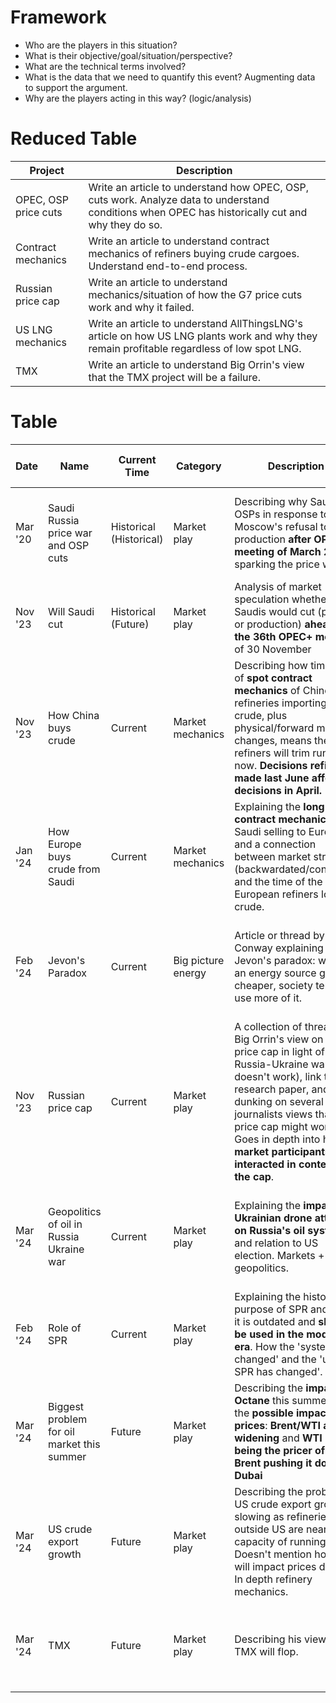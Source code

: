 # Framework

* Who are the players in this situation?
* What is their objective/goal/situation/perspective?
* What are the technical terms involved?
* What is the data that we need to quantify this event? Augmenting data to support the argument. 
* Why are the players acting in this way? (logic/analysis)

# Reduced Table


| Project |  Description |
| -------- | ------- |
|OPEC, OSP price cuts|Write an article to understand how OPEC, OSP, cuts work. Analyze data to understand conditions when OPEC has historically cut and why they do so. |
|Contract mechanics| Write an article to understand contract mechanics of refiners buying crude cargoes. Understand end-to-end process. |
|Russian price cap| Write an article to understand mechanics/situation of how the G7 price cuts work and why it failed. |
|US LNG mechanics | Write an article to understand AllThingsLNG's article on how US LNG plants work and why they remain profitable regardless of low spot LNG. |
|TMX | Write an article to understand Big Orrin's view that the TMX project will be a failure. |


# Table


| Date    | Name |  Current Time | Category | Description | Possible Headlines |  Length | Concepts | Possible supporting data required | 
| -------- | ------- | ------- |  ------ | ------- | -------- | ------- |-------- | -------- |
| Mar '20| Saudi Russia price war and OSP cuts |Historical (Historical) | Market play|  Describing why Saudi cut OSPs in response to Moscow's refusal to cut production **after OPEC+ meeting of March 2020**, sparking the price war | "Covid Cuts: Understanding the impact of the Saudi-Russia price war" |XX| OPEC mechanics, OSPs, production cuts, refinery margins | OPEC+ meeting articles, price data, production data |
| Nov '23| Will Saudi cut |Historical (Future) | Market play | Analysis of market speculation whether Saudis would cut (prices or production) **ahead of the 36th OPEC+ meeting** of 30 November | "OPEC+, OSPs, price cuts and the oil complex" |XX|  OPEC mechanics, OSPs, production cuts | OPEC+ meeting articles, price data, production data |
| Nov '23| How China buys crude |Current |Market mechanics| Describing how time lag of **spot contract mechanics** of Chinese refineries importing crude, plus physical/forward market changes, means these refiners will trim runs now. **Decisions refineries made last June affect decisions in April.** |  |X| Contract mechanics, refinery margins | Term vs spot contract documentation, physical prices, forward curve prices, refinery data|
| Jan '24| How Europe buys crude from Saudi |Current| Market mechanics| Explaining the **long term contract mechanics** of Saudi selling to Europe and a connection between market structure (backwardated/contango) and the time of the month European refiners load crude. | | X|  Contract mechanics, refinery margins | Term vs spot contract documentation, physical prices, forward curve prices, refinery data|
| Feb '24| Jevon's Paradox |Current| Big picture energy| Article or thread by Ed Conway explaining Jevon's paradox: when an energy source gets cheaper, society tends to use more of it. | "Jevon's Paradox: Understanding the future of Fossil Fuels & the Renewable Energy Transition"|X| Energy stuff| Articles|
| Nov '23| Russian price cap |Current| Market play|A collection of threads of Big Orrin's view on the G7 price cap in light of Russia-Ukraine war (why doesn't work), link to a research paper, and him dunking on several journalists views that the price cap might work. Goes in depth into how **market participants interacted in context of the cap**. | "International crude trade, dark fleets, and understanding why the G7 Russian oil price cap failed." | XXX| Sanctions, world market, geopolitics, freight routes | Articles, price data|
| Mar '24| Geopolitics of oil in Russia Ukraine war |Current | Market play| Explaining the **impact of Ukrainian drone attacks on Russia's oil system** and relation to US election. Markets + some geopolitics. |  |X| Refinery mechanics, refinery margins, Russian market specifics, geopolitics | Articles, price data, refinery data|
| Feb '24| Role of SPR |Current|  Market play| Explaining the history and purpose of SPR and how it is outdated and **should be used in the modern era**. How the 'system has changed' and the 'use of SPR has changed'. | "Understanding the SPR and its role in the 21st century" |X | US market specifics, geopolitics |Articles, SPR/EIA data|
| Mar '24| Biggest problem for oil market this summer |Future|Market play| Describing the **impact of Octane** this summer and the **possible impact on prices**: **Brent/WTI arb widening** and **WTI MEH being the pricer of Dated Brent pushing it down vs Dubai** | "The Octane problem, US shale overexports and capacity constraints" |XX| Pricing mechanics, price action, refinery technicals, refinery margins| Articles, specific price data|
| Mar '24| US crude export growth |Future|Market play| Describing the problem of US crude export growth slowing as refineries outside US are nearing capacity of running shale. Doesn't mention how it will impact prices directly. In depth refinery mechanics.| "Shale capacity constraints and the future of US crude export growth". |XX| Refinery margins, refinery technicals | Articles, EIA data|
| Mar '24| TMX |Future| Market play| Describing his view that TMX will flop.| "Will TMX fail? Understanding the impact TMX on Canadian and US crude markets" |XXX|International trade, freight technicals, refining technicals| Articles, freight data, refinery data, etc|


